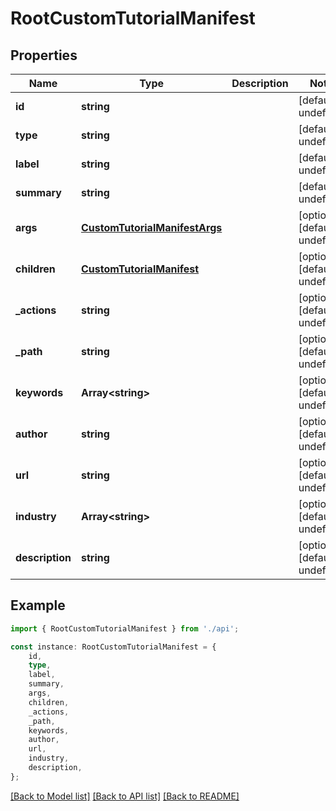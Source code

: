 # RootCustomTutorialManifest


## Properties

Name | Type | Description | Notes
------------ | ------------- | ------------- | -------------
**id** | **string** |  | [default to undefined]
**type** | **string** |  | [default to undefined]
**label** | **string** |  | [default to undefined]
**summary** | **string** |  | [default to undefined]
**args** | [**CustomTutorialManifestArgs**](CustomTutorialManifestArgs.md) |  | [optional] [default to undefined]
**children** | [**CustomTutorialManifest**](CustomTutorialManifest.md) |  | [optional] [default to undefined]
**_actions** | **string** |  | [optional] [default to undefined]
**_path** | **string** |  | [optional] [default to undefined]
**keywords** | **Array&lt;string&gt;** |  | [optional] [default to undefined]
**author** | **string** |  | [optional] [default to undefined]
**url** | **string** |  | [optional] [default to undefined]
**industry** | **Array&lt;string&gt;** |  | [optional] [default to undefined]
**description** | **string** |  | [optional] [default to undefined]

## Example

```typescript
import { RootCustomTutorialManifest } from './api';

const instance: RootCustomTutorialManifest = {
    id,
    type,
    label,
    summary,
    args,
    children,
    _actions,
    _path,
    keywords,
    author,
    url,
    industry,
    description,
};
```

[[Back to Model list]](../README.md#documentation-for-models) [[Back to API list]](../README.md#documentation-for-api-endpoints) [[Back to README]](../README.md)
